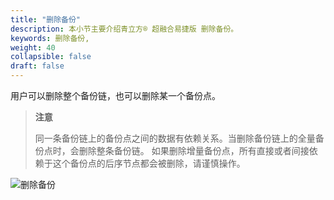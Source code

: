 ```yaml
---
title: "删除备份"
description: 本小节主要介绍青立方® 超融合易捷版 删除备份。 
keywords: 删除备份,
weight: 40
collapsible: false
draft: false
---
```


用户可以删除整个备份链，也可以删除某一个备份点。

> **注意**
> 
> 同一条备份链上的备份点之间的数据有依赖关系。当删除备份链上的全量备份点时，会删除整条备份链。 如果删除增量备份点，所有直接或者间接依赖于这个备份点的后序节点都会被删除，请谨慎操作。

![删除备份](../../_images/delete_backup.png)

